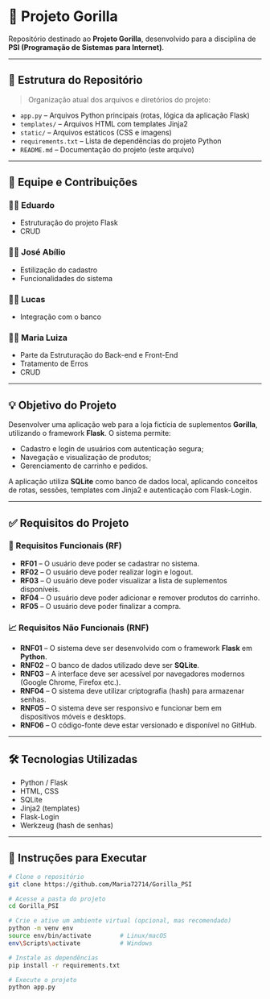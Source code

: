 # 🦍 Projeto Gorilla

Repositório destinado ao **Projeto Gorilla**, desenvolvido para a disciplina de **PSI (Programação de Sistemas para Internet)**.

---

## 📁 Estrutura do Repositório

> Organização atual dos arquivos e diretórios do projeto:

- `app.py` – Arquivos Python principais (rotas, lógica da aplicação Flask)
- `templates/` – Arquivos HTML com templates Jinja2
- `static/` – Arquivos estáticos (CSS e imagens)
- `requirements.txt` – Lista de dependências do projeto Python
- `README.md` – Documentação do projeto (este arquivo)

---

## 👥 Equipe e Contribuições

### 🧑‍💻 Eduardo
- Estruturação do projeto Flask
- CRUD

### 🧑‍💻 José Abílio
- Estilização do cadastro
- Funcionalidades do sistema

### 🧑‍💻 Lucas
- Integração com o banco

### 🧑‍💻 Maria Luiza
- Parte da Estruturação do Back-end e Front-End
- Tratamento de Erros
- CRUD


---

## 💡 Objetivo do Projeto

Desenvolver uma aplicação web para a loja fictícia de suplementos **Gorilla**, utilizando o framework **Flask**. O sistema permite:

- Cadastro e login de usuários com autenticação segura;
- Navegação e visualização de produtos;
- Gerenciamento de carrinho e pedidos.

A aplicação utiliza **SQLite** como banco de dados local, aplicando conceitos de rotas, sessões, templates com Jinja2 e autenticação com Flask-Login.

---

## ✅ Requisitos do Projeto

### 🔧 Requisitos Funcionais (RF)

- **RF01** – O usuário deve poder se cadastrar no sistema.
- **RF02** – O usuário deve poder realizar login e logout.
- **RF03** – O usuário deve poder visualizar a lista de suplementos disponíveis.
- **RF04** – O usuário deve poder adicionar e remover produtos do carrinho.
- **RF05** – O usuário deve poder finalizar a compra.

### 📈 Requisitos Não Funcionais (RNF)

- **RNF01** – O sistema deve ser desenvolvido com o framework **Flask** em **Python**.
- **RNF02** – O banco de dados utilizado deve ser **SQLite**.
- **RNF03** – A interface deve ser acessível por navegadores modernos (Google Chrome, Firefox etc.).
- **RNF04** – O sistema deve utilizar criptografia (hash) para armazenar senhas.
- **RNF05** – O sistema deve ser responsivo e funcionar bem em dispositivos móveis e desktops.
- **RNF06** – O código-fonte deve estar versionado e disponível no GitHub.

---

## 🛠️ Tecnologias Utilizadas

- Python / Flask
- HTML, CSS
- SQLite
- Jinja2 (templates)
- Flask-Login
- Werkzeug (hash de senhas)

---

## 📌 Instruções para Executar

```bash
# Clone o repositório
git clone https://github.com/Maria72714/Gorilla_PSI

# Acesse a pasta do projeto
cd Gorilla_PSI

# Crie e ative um ambiente virtual (opcional, mas recomendado)
python -m venv env
source env/bin/activate        # Linux/macOS
env\Scripts\activate           # Windows

# Instale as dependências
pip install -r requirements.txt

# Execute o projeto
python app.py

